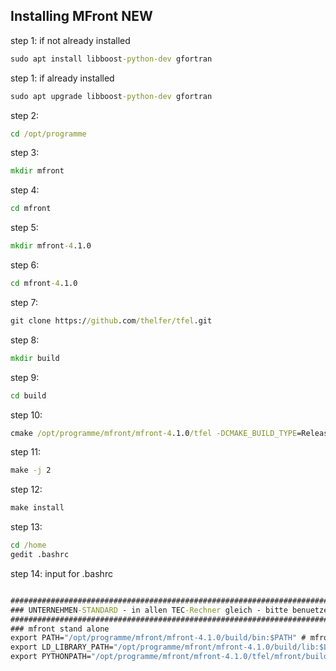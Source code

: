 ## Installing MFront NEW
step 1: if not already installed 
```bat
sudo apt install libboost-python-dev gfortran
```
step 1: if already installed 
```bat
sudo apt upgrade libboost-python-dev gfortran
```

step 2: 

```bat
cd /opt/programme
```
step 3: 

```bat
mkdir mfront
```
step 4: 

```bat
cd mfront
```

step 5: 

```bat
mkdir mfront-4.1.0
```
step 6: 

```bat
cd mfront-4.1.0
```

step 7: 

```bat
git clone https://github.com/thelfer/tfel.git
```

step 8: 
```bat
mkdir build
```

step 9: 
```bat
cd build
```

step 10: 

```bat
cmake /opt/programme/mfront/mfront-4.1.0/tfel -DCMAKE_BUILD_TYPE=Release -Denable-fortran=ON -Denable-python-bindings=ON -DCMAKE_INSTALL_PREFIX=/opt/programme/mfront/mfront-4.1.0/build
```
step 11: 

```bat
make -j 2
```

step 12: 

```bat
make install
```
step 13: 
```bat
cd /home
gedit .bashrc
```

step 14: input for .bashrc
```bat

########################################################################
### UNTERNEHMEN-STANDARD - in allen TEC-Rechner gleich - bitte benuetzen
########################################################################
### mfront stand alone 
export PATH="/opt/programme/mfront/mfront-4.1.0/build/bin:$PATH" # mfront bin
export LD_LIBRARY_PATH="/opt/programme/mfront/mfront-4.1.0/build/lib:$LD_LIBRARY_PATH" # mfront lib
export PYTHONPATH="/opt/programme/mfront/mfront-4.1.0/tfel/mfront/build/lib/python3.8/site-packages:$PATH" # mfront python bindings
```

